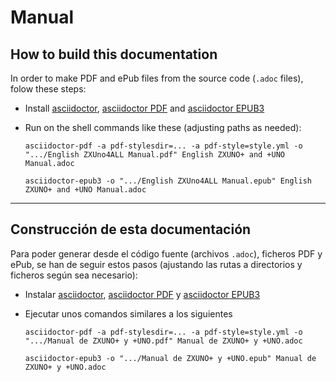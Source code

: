 # Manual

## How to build this documentation

In order to make PDF and ePub files from the source code (`.adoc` files), folow these steps:

- Install [asciidoctor](https://asciidoctor.org), [asciidoctor PDF](https://asciidoctor.org/docs/asciidoctor-pdf/) and [asciidoctor EPUB3](https://asciidoctor.org/docs/asciidoctor-epub3/)

- Run on the shell commands like these (adjusting paths as needed):

      asciidoctor-pdf -a pdf-stylesdir=... -a pdf-style=style.yml -o ".../English ZXUno4ALL Manual.pdf" English ZXUNO+ and +UNO Manual.adoc

      asciidoctor-epub3 -o ".../English ZXUno4ALL Manual.epub" English ZXUNO+ and +UNO Manual.adoc

---

## Construcción de esta documentación

Para poder generar desde el código fuente (archivos `.adoc`), ficheros PDF y ePub, se han de seguir estos pasos (ajustando las rutas a directorios y ficheros según sea necesario):

- Instalar [asciidoctor](https://asciidoctor.org), [asciidoctor PDF](https://asciidoctor.org/docs/asciidoctor-pdf/) y [asciidoctor EPUB3](https://asciidoctor.org/docs/asciidoctor-epub3/)

- Ejecutar unos comandos similares a los siguientes

      asciidoctor-pdf -a pdf-stylesdir=... -a pdf-style=style.yml -o ".../Manual de ZXUNO+ y +UNO.pdf" Manual de ZXUNO+ y +UNO.adoc

      asciidoctor-epub3 -o ".../Manual de ZXUNO+ y +UNO.epub" Manual de ZXUNO+ y +UNO.adoc
